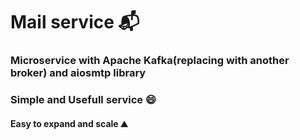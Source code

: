 # Mail service 📬

### Microservice with Apache Kafka(replacing with another broker) and aiosmtp library 

### Simple and Usefull service 😄

#### Easy to expand and scale ⛰️
